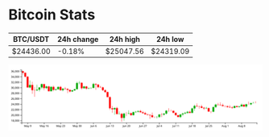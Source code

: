# Bitcoin Stats

BTC/USDT|24h change|24h high|24h low|
|---|---|---|---|
|$24436.00|-0.18%|$25047.56|$24319.09|

<img src="./chart.svg">
